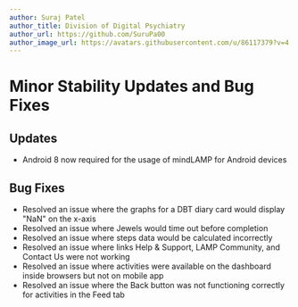 ```yaml
---
author: Suraj Patel
author_title: Division of Digital Psychiatry
author_url: https://github.com/SuruPa00
author_image_url: https://avatars.githubusercontent.com/u/86117379?v=4
---
```

# Minor Stability Updates and Bug Fixes

## Updates

-   Android 8 now required for the usage of mindLAMP for Android devices

## Bug Fixes

-   Resolved an issue where the graphs for a DBT diary card would display "NaN" on the x-axis
-   Resolved an issue where Jewels would time out before completion
-   Resolved an issue where steps data would be calculated incorrectly
-   Resolved an issue where links Help & Support, LAMP Community, and Contact Us were not working 
-   Resolved an issue where activities were available on the dashboard inside browsers but not on mobile app 
-   Resolved an issue where the Back button was not functioning correctly for activities in the Feed tab
